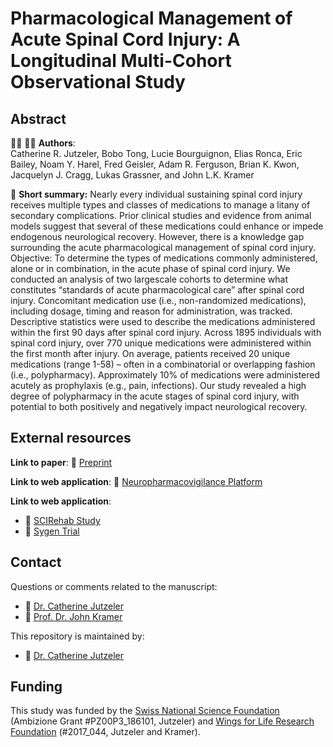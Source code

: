 # Pharmacological Management of Acute Spinal Cord Injury: A Longitudinal Multi-Cohort Observational Study  

## Abstract

:man_scientist: 👩‍🔬 **Authors**:  
Catherine R. Jutzeler, Bobo Tong, Lucie Bourguignon, Elias Ronca, Eric Bailey, Noam Y. Harel, Fred Geisler, Adam R. Ferguson, Brian K. Kwon, Jacquelyn J. Cragg, Lukas Grassner, and John L.K. Kramer

:memo: **Short summary:** Nearly every individual sustaining spinal cord injury receives multiple types and classes of medications to manage a litany of secondary complications. Prior clinical studies and evidence from animal models suggest that several of these medications could enhance or impede endogenous neurological recovery. However, there is a knowledge gap surrounding the acute pharmacological management of spinal cord injury. 
Objective: To determine the types of medications commonly administered, alone or in combination, in the acute phase of spinal cord injury. We conducted an analysis of two largescale cohorts to determine what constitutes “standards of acute pharmacological care” after spinal cord injury. Concomitant medication use (i.e., non-randomized medications), including dosage, timing and reason for administration, was tracked. 
Descriptive statistics were used to describe the medications administered within the first 90 days after spinal cord injury.  Across 1895 individuals with spinal cord injury, over 770 unique medications were administered within the first month after injury. On average, patients received 20 unique medications (range 1-58) – often in a combinatorial or overlapping fashion (i.e., polypharmacy). Approximately 10% of medications were administered acutely as prophylaxis (e.g., pain, infections).
Our study revealed a high degree of polypharmacy in the acute stages of spinal cord injury, with potential to both positively and negatively impact neurological recovery.


## External resources

**Link to paper**: :link: [Preprint](https://www.sciencedirect.com/science/article/pii/S1477893920303215?via%3Dihub)

**Link to web application**: :link: [Neuropharmacovigilance Platform](https://jutzelec.shinyapps.io/neurosurveillance/)


**Link to web application**:
* :link: [SCIRehab Study](https://www.icpsr.umich.edu/web/ADDEP/studies/36724)
* :link: [Sygen Trial](https://journals.lww.com/spinejournal/Fulltext/2001/12151/The_Sygen__Multicenter_Acute_Spinal_Cord_Injury.15.aspx)

## Contact
Questions or comments related to the manuscript:
* :e-mail: [Dr. Catherine Jutzeler](mailto:catherine.jutzeler@bsse.ethz.ch?subject=[GitHub]%20Source%20Han%20Sans)
* :e-mail: [Prof. Dr. John Kramer](mailto:kramer@icord.org?subject=[GitHub]%20Source%20Han%20Sans)

This repository is maintained by:
* :e-mail: [Dr. Catherine Jutzeler](https://github.com/jutzca)

## Funding

This study was funded by the [Swiss National Science Foundation](http://www.snf.ch/en/Pages/default.aspx) (Ambizione Grant #PZ00P3_186101, Jutzeler) and [Wings for Life Research Foundation](https://www.wingsforlife.com/en/research/blood-biomarkers-to-predict-outcome-after-spinal-cord-injury-a-precision-medicine-approach-3486/) (#2017_044, Jutzeler and Kramer).



